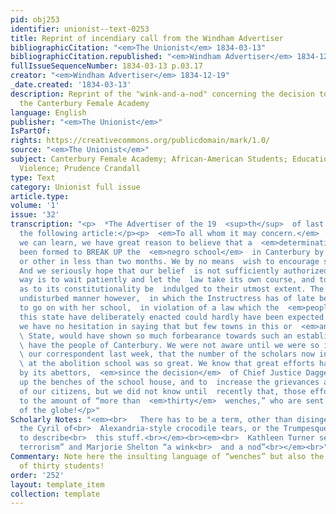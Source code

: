 ```yaml
---
pid: obj253
identifier: unionist--text-0253
title: Reprint of incendiary call from the Windham Advertiser
bibliographicCitation: "<em>The Unionist</em> 1834-03-13"
bibliographicCitation.republished: "<em>Windham Advertiser</em> 1834-12-19"
fullIssueSequenceNumber: 1834-03-13 p.03.17
creator: "<em>Windham Advertiser</em> 1834-12-19"
_date.created: '1834-03-13'
description: Reprint of the "wink-and-a-nod" concerning the decision to "BREAK UP"
  the Canterbury Female Academy
language: English
publisher: "<em>The Unionist</em>"
IsPartOf: 
rights: https://creativecommons.org/publicdomain/mark/1.0/
source: "<em>The Unionist</em>"
subject: Canterbury Female Academy; African-American Students; Education; Race; Vigilante
  Violence; Prudence Crandall
type: Text
category: Unionist full issue
article.type: 
volume: '1'
issue: '32'
transcription: "<p>  *The Advertiser of the 19  <sup>th</sup>  of last December contained
  the following article:</p><p>  <em>To all whom it may concern.</em>  —From what
  we can learn, we have great reason to believe that a  <em>determination</em>  has
  been formed to BREAK UP the  <em>negro school</em>  in Canterbury by some means
  or other in less than two months. We by no means  wish to encourage such a determination.
  And we seriously hope that our belief  is not sufficiently authorized.—The best
  way is to wait patiently and let the  law take its own course, and to let all doubts
  as to its constitutionality be  indulged to their utmost extent. The peaceable and
  undisturbed manner however,  in which the Instructress has of late been permitted
  to go on with her school,  in violation of a law which the  <em>people</em>  of
  this state have deliberately enacted could hardly have been expected by  her. And
  we have no hesitation in saying that but few towns in this or  <em>any other</em>
  \ State, would have shown so much forbearance towards such an establishment, as
  \ have the people of Canterbury. We were not aware until we were so informed by
  \ our correspondent last week, that the number of the scholars now in attendance
  \ at the abolition school was so great. We know that great efforts have been  made
  by its abettors,  <em>since the decision</em>  of Chief Justice Daggett, to fill
  up the benches of the school house, and to  increase the grievances and insults
  of our citizens, but we did not know until  recently that, those efforts had succeeded
  to the amount of “more than  <em>thirty</em>  wenches,” who are sent from all quarters
  of the globe!</p>"
Scholarly Notes: "<em><br>   There has to be a term, other than disingenuous, for
  the Cyril of<br>  Alexandria-style crocodile tears, or the Trumpesque “dog whistle”
  to describe<br>  this stuff.<br></em><br><em><br>  Kathleen Turner sent me “stochastic
  terrorism” and Marjorie Shelton “a wink<br>  and a nod”<br></em><br>"
Commentary: Note here the insulting language of “wenches” but also the high number
  of thirty students!
order: '252'
layout: template_item
collection: template
---
```

